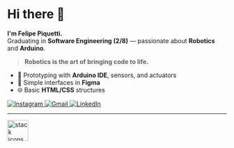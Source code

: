 # Hi there 👋

**I'm Felipe Piquetti.**  
Graduating in **Software Engineering (2/8)** — passionate about **Robotics** and **Arduino**.

> **Robotics is the art of bringing code to life.**

- 🔧 Prototyping with **Arduino IDE**, sensors, and actuators
- 🎨 Simple interfaces in **Figma**
- 🌐 Basic **HTML/CSS** structures

<p align="left">
  <a href="https://www.instagram.com/f_piquetti/" title="Instagram">
    <img src="https://img.shields.io/badge/Instagram-E4405F?style=for-the-badge&logo=instagram&logoColor=white" alt="Instagram"/>
  </a>
  <a href="mailto:piquetti6@gmail.com" title="Gmail">
    <img src="https://img.shields.io/badge/Gmail-30363d?style=for-the-badge&logo=gmail&logoColor=white" alt="Gmail"/>
  </a>
<a href="https://www.linkedin.com/in/felipe-piquetti/" title="LinkedIn" target="_blank" rel="noopener noreferrer">
  <img src="https://img.shields.io/badge/LinkedIn-0A66C2?style=for-the-badge&logo=linkedin&logoColor=white" alt="LinkedIn"/>
</a>

</p>

---


<p>
  <img
    src="https://skillicons.dev/icons?i=figma,vscode,github,html,css,arduino,cpp&theme=dark&perline=12"
    height="48"
    alt="stack icons"
  />
</p>
